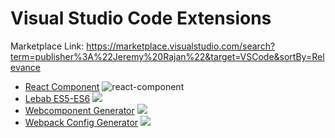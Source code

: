 # Visual Studio Code Extensions

Marketplace Link: https://marketplace.visualstudio.com/search?term=publisher%3A%22Jeremy%20Rajan%22&target=VSCode&sortBy=Relevance

* [React Component][1] ![react-component](http://vsmarketplacebadge.apphb.com/installs/jeremyrajan.react-component.svg)
* [Lebab ES5-ES6][2] ![](http://vsmarketplacebadge.apphb.com/installs/jeremyrajan.vscode-lebab.svg)
* [Webcomponent Generator][3] ![](http://vsmarketplacebadge.apphb.com/installs/jeremyrajan.webcomponent-generator.svg)
* [Webpack Config Generator][4] ![](http://vsmarketplacebadge.apphb.com/installs/jeremyrajan.webpack.svg)

[1]: https://marketplace.visualstudio.com/items?itemName=jeremyrajan.react-component
[2]: https://marketplace.visualstudio.com/items?itemName=jeremyrajan.vscode-lebab
[3]: https://marketplace.visualstudio.com/items?itemName=jeremyrajan.webcomponent-generator
[4]: https://marketplace.visualstudio.com/items?itemName=jeremyrajan.webpack

